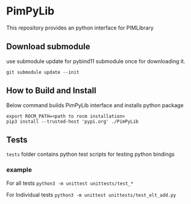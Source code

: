 # PimPyLib

This repository provides an python interface for PIMLibrary
## Download submodule
use submodule update for pybind11 submodule once for downloading it.
```
git submodule update --init
```
## How to Build and Install
Below command builds PimPyLib interface and installs python package
```
export ROCM_PATH=<path to rocm installation>
pip3 install --trusted-host 'pypi.org' ./PimPyLib
```

## Tests
`tests` folder contains python test scripts for testing python bindings
### example
For all tests
`python3 -m unittest unittests/test_*`

For Individual tests
`python3 -m unittest unittests/test_elt_add.py`
